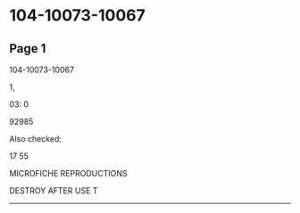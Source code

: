 # 104-10073-10067

## Page 1

104-10073-10067

1,

03: 0

92985

Also checked:

17 55

MICROFICHE REPRODUCTIONS

DESTROY AFTER USE T

---

